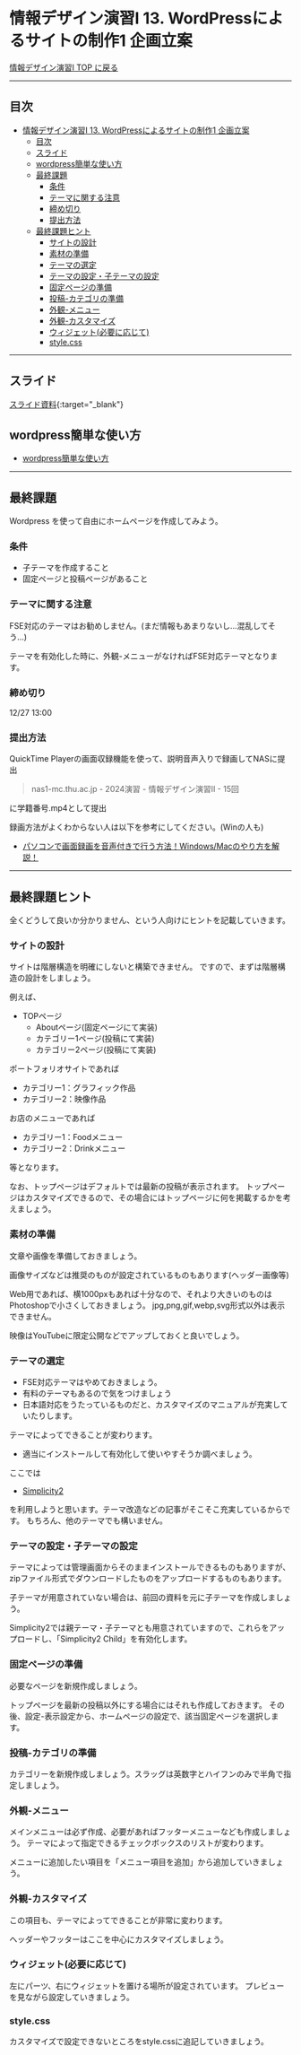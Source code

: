 # 情報デザイン演習I 13. WordPressによるサイトの制作1 企画立案

[情報デザイン演習I TOP に戻る](./index.md)

---

## 目次

- [情報デザイン演習I 13. WordPressによるサイトの制作1 企画立案](#情報デザイン演習i-13-wordpressによるサイトの制作1-企画立案)
  - [目次](#目次)
  - [スライド](#スライド)
  - [wordpress簡単な使い方](#wordpress簡単な使い方)
  - [最終課題](#最終課題)
    - [条件](#条件)
    - [テーマに関する注意](#テーマに関する注意)
    - [締め切り](#締め切り)
    - [提出方法](#提出方法)
  - [最終課題ヒント](#最終課題ヒント)
    - [サイトの設計](#サイトの設計)
    - [素材の準備](#素材の準備)
    - [テーマの選定](#テーマの選定)
    - [テーマの設定・子テーマの設定](#テーマの設定子テーマの設定)
    - [固定ページの準備](#固定ページの準備)
    - [投稿-カテゴリの準備](#投稿-カテゴリの準備)
    - [外観-メニュー](#外観-メニュー)
    - [外観-カスタマイズ](#外観-カスタマイズ)
    - [ウィジェット(必要に応じて)](#ウィジェット必要に応じて)
    - [style.css](#stylecss)

---

## スライド

[スライド資料](./id_13slide.pdf){:target="_blank"}

## wordpress簡単な使い方
- [wordpress簡単な使い方](./wordpress-tutorial.md)

---
## 最終課題
Wordpress を使って自由にホームページを作成してみよう。
### 条件
- 子テーマを作成すること
- 固定ページと投稿ページがあること
### テーマに関する注意
FSE対応のテーマはお勧めしません。(まだ情報もあまりないし...混乱してそう...)

テーマを有効化した時に、外観-メニューがなければFSE対応テーマとなります。

### 締め切り
12/27 13:00

### 提出方法
QuickTime Playerの画面収録機能を使って、説明音声入りで録画してNASに提出
> nas1-mc.thu.ac.jp - 2024演習 - 情報デザイン演習II - 15回

に学籍番号.mp4として提出

録画方法がよくわからない人は以下を参考にしてください。(Winの人も)
- [パソコンで画面録画を音声付きで行う方法！Windows/Macのやり方を解説！](https://www.ricoh.co.jp/service/toruno/column/pc-recording)

---
## 最終課題ヒント
全くどうして良いか分かりません、という人向けにヒントを記載していきます。

### サイトの設計
サイトは階層構造を明確にしないと構築できません。
ですので、まずは階層構造の設計をしましょう。

例えば、
- TOPページ
  - Aboutページ(固定ページにて実装)
  - カテゴリー1ページ(投稿にて実装)
  - カテゴリー2ページ(投稿にて実装)

ポートフォリオサイトであれば
- カテゴリー1：グラフィック作品
- カテゴリー2：映像作品

お店のメニューであれば
- カテゴリー1：Foodメニュー
- カテゴリー2：Drinkメニュー

等となります。

なお、トップページはデフォルトでは最新の投稿が表示されます。
トップページはカスタマイズできるので、その場合にはトップページに何を掲載するかを考えましょう。

### 素材の準備
文章や画像を準備しておきましょう。

画像サイズなどは推奨のものが設定されているものもあります(ヘッダー画像等)

Web用であれば、横1000pxもあれば十分なので、それより大きいのものはPhotoshopで小さくしておきましょう。
jpg,png,gif,webp,svg形式以外は表示できません。

映像はYouTubeに限定公開などでアップしておくと良いでしょう。

### テーマの選定
- FSE対応テーマはやめておきましょう。
- 有料のテーマもあるので気をつけましょう
- 日本語対応をうたっているものだと、カスタマイズのマニュアルが充実していたりします。

テーマによってできることが変わります。

- 適当にインストールして有効化して使いやすそうか調べましょう。

ここでは
- [Simplicity2](https://wp-simplicity.com/)

を利用しようと思います。テーマ改造などの記事がそこそこ充実しているからです。
もちろん、他のテーマでも構いません。

### テーマの設定・子テーマの設定
テーマによっては管理画面からそのままインストールできるものもありますが、zipファイル形式でダウンロードしたものをアップロードするものもあります。

子テーマが用意されていない場合は、前回の資料を元に子テーマを作成しましょう。

Simplicity2では親テーマ・子テーマとも用意されていますので、これらをアップロードし、「Simplicity2 Child」を有効化します。


### 固定ページの準備
必要なページを新規作成しましょう。

トップページを最新の投稿以外にする場合にはそれも作成しておきます。
その後、設定-表示設定から、ホームページの設定で、該当固定ページを選択します。

### 投稿-カテゴリの準備
カテゴリーを新規作成しましょう。スラッグは英数字とハイフンのみで半角で指定しましょう。

### 外観-メニュー
メインメニューは必ず作成、必要があればフッターメニューなども作成しましょう。
テーマによって指定できるチェックボックスのリストが変わります。

メニューに追加したい項目を「メニュー項目を追加」から追加していきましょう。

### 外観-カスタマイズ
この項目も、テーマによってできることが非常に変わります。

ヘッダーやフッターはここを中心にカスタマイズしましょう。


### ウィジェット(必要に応じて)
左にパーツ、右にウィジェットを置ける場所が設定されています。
プレビューを見ながら設定していきましょう。

### style.css
カスタマイズで設定できないところをstyle.cssに追記していきましょう。
